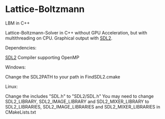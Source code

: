 # Lattice-Boltzmann
LBM in C++

Lattice-Boltzmann-Solver in C++ without GPU Acceleration, but with multithreading on CPU.
Graphical output with [SDL2](https://www.libsdl.org/index.php "SDL2").

Dependencies:

[SDL2](https://www.libsdl.org/index.php "SDL2")
Compiler supporting OpenMP

Windows:

Change the SDL2PATH to your path in FindSDL2.cmake

Linux:

Change the includes "SDL.h" to "SDL2/SDL.h"
You may need to change SDL2_LIBRARY, SDL2_IMAGE_LIBRARY and SDL2_MIXER_LIBRARY 
                    to SDL2_LIBRARIES, SDL2_IMAGE_LIBRARIES and SDL2_MIXER_LIBRARIES in CMakeLists.txt
